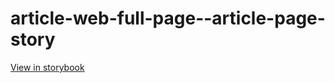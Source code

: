 # article-web-full-page--article-page-story

[View in storybook](https://raw.githack.com/Independent-Digital-News-and-Media-Ltd/indy-branch-review/PR-7617-sb/index.html?path=/story/article-web-full-page--article-page-story)